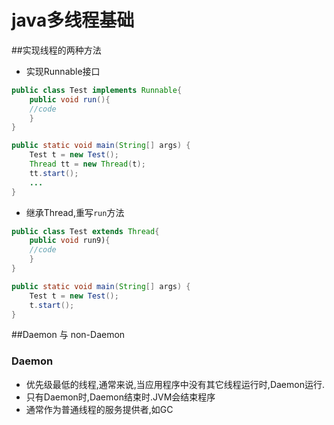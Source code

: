 # java多线程基础
##实现线程的两种方法
* 实现Runnable接口

```java
public class Test implements Runnable{
	public void run(){
	//code
	}
}

public static void main(String[] args) {
	Test t = new Test();
	Thread tt = new Thread(t);
	tt.start();
	...
}

```

* 继承Thread,重写`run`方法

```java
public class Test extends Thread{
	public void run9){
	//code
	}
}

public static void main(String[] args) {
	Test t = new Test();
	t.start();
}
```

##Daemon 与 non-Daemon
### Daemon
* 优先级最低的线程,通常来说,当应用程序中没有其它线程运行时,Daemon运行.
* 只有Daemon时,Daemon结束时.JVM会结束程序
* 通常作为普通线程的服务提供者,如GC